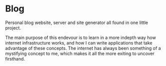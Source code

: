 # Blog

Personal blog website, server and site generator all found in one little project.

The main purpose of this endevour is to learn in a more indepth way how internet infrastructure works,
and how I can write applications that take advantage of these concepts. The internet has always been
something of a mystifying concept to me, which makes it all the more exiting to uncover firsthand.